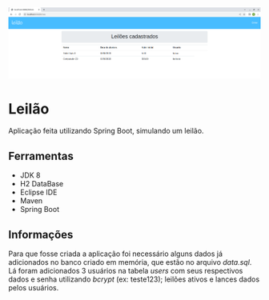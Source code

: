 <img src="https://github.com/maylajamile/github-images/blob/041414446d872b86a4a95f58696d7142d7b2046f/image7.png" alt="Imagem da aplicação">
<h1>Leilão</h1>
<p>Aplicação feita utilizando Spring Boot, simulando um leilão.</p>

## Ferramentas
- JDK 8
- H2 DataBase
- Eclipse IDE
- Maven
- Spring Boot

## Informações

<p>Para que fosse criada a aplicação foi necessário alguns dados já adicionados no banco criado em memória, que estão no arquivo <em>data.sql</em>. Lá foram adicionados 3 usuários na tabela <em>users</em> com seus respectivos dados e senha utilizando <em>bcrypt</em> (ex: teste123); leilões ativos e lances dados pelos usuários.</p>

